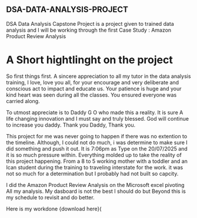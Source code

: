 ## DSA-DATA-ANALYSIS-PROJECT
DSA Data Analysis Capstone Project is a project given to trained data analysis and I will be working through the first Case Study : Amazon Product Review Analysis

# A Short hightlinght on the project
So first things first. A sincere appreciation to all my tutor in the data analysis training, I love, love you all, for your encourage and very deliberate and conscious act to impact and educate us. Your patience is huge and your kind heart was seen during all the classes. You ensured everyone was carried along.

To utmost appreciate is to Daddy G O who made this a reality. It is sure A life changing innovation and I must say and truly blessed. God will continue to increase you daddy. Thank you Daddy, Thank you.

This project for me was never going to happen if there was no extention to the timeline. Although, I could not do much, i was determine to make sure I did something and push it out. It is 7:06pm as Type on the 20/07/2025 and it is so much pressure within. Everything molded up to take the reality of this project happening. From a 8 to 5 working mother with a toddler and an Ican student during the training to traveling interstate for the work. it was not so much for a determination but I probably had not built so capcity.

I did the Amazon Product Review Analysis on the Microsoft excel pivoting All my analysis. My dasboard is not the best I should do but Beyond this is my schedule to revisit and do better. 

Here is my workdone {download here}(
